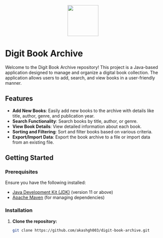 <div id="header" align="center">
  <img src="https://media.giphy.com/media/M9gbBd9nbDrOTu1Mqx/giphy.gif" width="100"/>
</div>

# Digit Book Archive

Welcome to the Digit Book Archive repository! This project is a Java-based application designed to manage and organize a digital book collection. The application allows users to add, search, and view books in a user-friendly manner.

## Features

- **Add New Books**: Easily add new books to the archive with details like title, author, genre, and publication year.
- **Search Functionality**: Search books by title, author, or genre.
- **View Book Details**: View detailed information about each book.
- **Sorting and Filtering**: Sort and filter books based on various criteria.
- **Export/Import Data**: Export the book archive to a file or import data from an existing file.

## Getting Started

### Prerequisites

Ensure you have the following installed:

- [Java Development Kit (JDK)](https://www.oracle.com/java/technologies/javase-jdk11-downloads.html) (version 11 or above)
- [Apache Maven](https://maven.apache.org/install.html) (for managing dependencies)

### Installation

1. **Clone the repository:**

   ```bash
   git clone https://github.com/akashgh003/digit-book-archive.git

